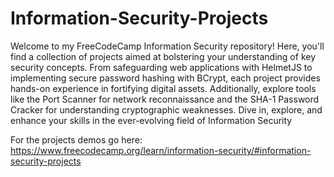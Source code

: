 # Information-Security-Projects
Welcome to my FreeCodeCamp Information Security repository! Here, you'll find a collection of projects aimed at bolstering your understanding of key security concepts. From safeguarding web applications with HelmetJS to implementing secure password hashing with BCrypt, each project provides hands-on experience in fortifying digital assets. Additionally, explore tools like the Port Scanner for network reconnaissance and the SHA-1 Password Cracker for understanding cryptographic weaknesses. Dive in, explore, and enhance your skills in the ever-evolving field of Information Security

For the projects demos go here:
https://www.freecodecamp.org/learn/information-security/#information-security-projects

